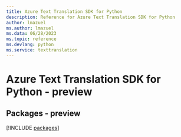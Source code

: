 ```yaml
---
title: Azure Text Translation SDK for Python
description: Reference for Azure Text Translation SDK for Python
author: lmazuel
ms.author: lmazuel
ms.data: 06/28/2023
ms.topic: reference
ms.devlang: python
ms.service: texttranslation
---
```

# Azure Text Translation SDK for Python - preview
## Packages - preview
[!INCLUDE [packages](text-translation-index.md)]